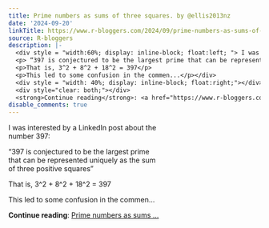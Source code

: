 ```yaml
---
title: Prime numbers as sums of three squares. by @ellis2013nz
date: '2024-09-20'
linkTitle: https://www.r-bloggers.com/2024/09/prime-numbers-as-sums-of-three-squares-by-ellis2013nz/
source: R-bloggers
description: |-
  <div style = "width:60%; display: inline-block; float:left; "> I was interested by a LinkedIn post about the number 397:</p>
  <p> “397 is conjectured to be the largest prime that can be represented uniquely as the sum of three positive squares”</p>
  <p>That is, 3^2 + 8^2 + 18^2 = 397</p>
  <p>This led to some confusion in the commen...</p></div>
  <div style = "width: 40%; display: inline-block; float:right;"></div>
  <div style="clear: both;"></div>
  <strong>Continue reading</strong>: <a href="https://www.r-bloggers.com/2024/09/prime-numbers-as-sums-of-three-squares-by-ellis2013nz/">Prime numbers as sums ...
disable_comments: true
---
```

<div style = "width:60%; display: inline-block; float:left; "> I was interested by a LinkedIn post about the number 397:</p>
<p> “397 is conjectured to be the largest prime that can be represented uniquely as the sum of three positive squares”</p>
<p>That is, 3^2 + 8^2 + 18^2 = 397</p>
<p>This led to some confusion in the commen...</p></div>
<div style = "width: 40%; display: inline-block; float:right;"></div>
<div style="clear: both;"></div>
<strong>Continue reading</strong>: <a href="https://www.r-bloggers.com/2024/09/prime-numbers-as-sums-of-three-squares-by-ellis2013nz/">Prime numbers as sums ...
